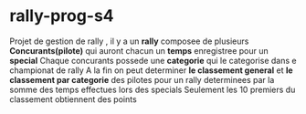 # rally-prog-s4

Projet de gestion de rally , il y a un **rally** composee de plusieurs **Concurants(pilote)** qui auront chacun un **temps** enregistree pour un **special** 
Chaque concurants possede une **categorie** qui le categorise dans e championat de rally
A la fin on peut determiner **le classement general** et **le classement par categorie** des pilotes pour un rally determinees par la somme des temps effectues lors des specials
Seulement les 10 premiers du classement obtiennent des points
